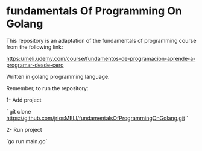 # fundamentals Of Programming On Golang

This repository is an adaptation of the fundamentals of programming course from the following link: 

https://meli.udemy.com/course/fundamentos-de-programacion-aprende-a-programar-desde-cero 

Written in golang programming language.

Remember, to run the repository:

1- Add project

´ git clone https://github.com/jriosMELI/fundamentalsOfProgrammingOnGolang.git ´

2- Run project

´go run main.go´
